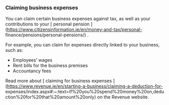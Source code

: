 ###  **Claiming business expenses**

You can claim certain business expenses against tax, as well as your
contributions to your [ personal pension
](https://www.citizensinformation.ie/en/money-and-tax/personal-
finance/pensions/personal-pensions/) .

For example, you can claim for expenses directly linked to your business, such
as:

  * Employees’ wages 
  * Rent bills for the business premises 
  * Accountancy fees 

Read more about [ claiming for business expenses
](https://www.revenue.ie/en/starting-a-business/claiming-a-deduction-for-
expenses/index.aspx#:~:text=If%20you%20spend%20money%20on,deduction%20for%20that%20amount%20only)
on the Revenue website.
